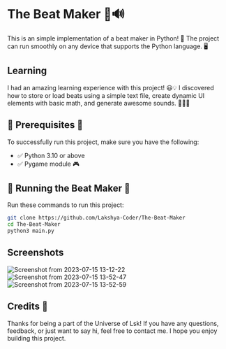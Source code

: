 # The Beat Maker 🎹🔊
This is an simple implementation of a beat maker in Python! 🎵 The project can run smoothly on any device that supports the Python language. 🖥️

## Learning
I had an amazing learning experience with this project! 😃💡 I discovered how to store or load beats using a simple text file, create dynamic UI elements with basic math, and generate awesome sounds. 🎵📝🔧 

## 🔧 Prerequisites 🔧

To successfully run this project, make sure you have the following:

- ✅ Python 3.10 or above
- ✅ Pygame module 🎮

## 🎵 Running the Beat Maker 🎵

Run these commands to run this project:

```bash
git clone https://github.com/Lakshya-Coder/The-Beat-Maker
cd The-Beat-Maker
python3 main.py   
```

## Screenshots

![Screenshot from 2023-07-15 13-12-22](https://github.com/Lakshya-Coder/The-Beat-Maker/assets/75737134/2f1ac2a5-d1fc-4270-9507-e2401d0493f6)
![Screenshot from 2023-07-15 13-52-47](https://github.com/Lakshya-Coder/The-Beat-Maker/assets/75737134/de877a0d-eeae-4df2-a3e2-dd801f9bed79)
![Screenshot from 2023-07-15 13-52-59](https://github.com/Lakshya-Coder/The-Beat-Maker/assets/75737134/3781d61c-0f2b-430f-9ce7-18665f560fec)

## Credits 🤚
Thanks for being a part of the Universe of Lsk! If you have any questions, feedback, or just want to say hi, feel free to contact me. I hope you enjoy building this project.

